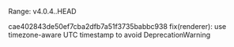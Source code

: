 Range: v4.0.4..HEAD

cae402843de50ef7cba2dfb7a51f3735babbc938 fix(renderer): use timezone-aware UTC timestamp to avoid DeprecationWarning

